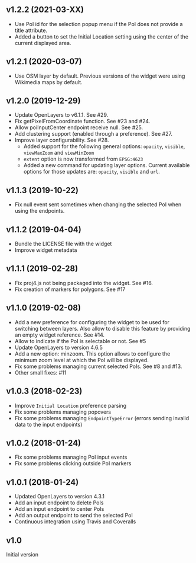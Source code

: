 ## v1.2.2 (2021-03-XX)

- Use PoI id for the selection popup menu if the PoI does not provide a title
    attribute.
- Added a button to set the Initial Location setting using the center of the
    current displayed area.


## v1.2.1 (2020-03-07)

- Use OSM layer by default. Previous versions of the widget were using Wikimedia
    maps by default.


## v1.2.0 (2019-12-29)

- Update OpenLayers to v6.1.1. See #29.
- Fix getPixelFromCoordinate function. See #23 and #24.
- Allow poiInputCenter endpoint receive null. See #25.
- Add clustering support (enabled through a preference). See #27.
- Improve layer configurability. See #28.
    - Added support for the following general options: `opacity`, `visible`,
      `viewMaxZoom` and `viewMinZoom`
    - `extent` option is now transformed from `EPSG:4623`
    - Added a new command for updating layer options. Current available options
      for those updates are: `opacity`, `visible` and `url`.


## v1.1.3 (2019-10-22)

- Fix null event sent sometimes when changing the selected PoI when using the
    endpoints.


## v1.1.2 (2019-04-04)

- Bundle the LICENSE file with the widget
- Improve widget metadata


## v1.1.1 (2019-02-28)

- Fix proj4.js not being packaged into the widget. See #16.
- Fix creation of markers for polygons. See #17


## v1.1.0 (2019-02-08)

- Add a new preference for configuring the widget to be used for switching
    between layers. Also allow to disable this feature by providing an empty
    widget reference. See #14.
- Allow to indicate if the PoI is selectable or not. See #5
- Update OpenLayers to version 4.6.5
- Add a new option: minzoom. This option allows to configure the minimum zoom
    level at which the PoI will be displayed.
- Fix some problems managing current selected PoIs. See #8 and #13.
- Other small fixes: #11


## v1.0.3 (2018-02-23)

- Improve `Initial Location` preference parsing
- Fix some problems managing popovers
- Fix some problems managing `EndpointTypeError` (errors sending invalid data to
    the input endpoints)


## v1.0.2 (2018-01-24)

- Fix some problems managing PoI input events
- Fix some problems clicking outside PoI markers


## v1.0.1 (2018-01-24)

- Updated OpenLayers to version 4.3.1
- Add an input endpoint to delete PoIs
- Add an input endpoint to center PoIs
- Add an output endpoint to send the selected PoI
- Continuous integration using Travis and Coveralls


## v1.0

Initial version
